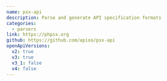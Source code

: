 ```yaml
---
name: psx-api
description: Parse and generate API specification formats
categories:
  - parsers
link: https://phpsx.org
github: https://github.com/apioo/psx-api
openApiVersions:
  v2: true
  v3: true
  v3_1: false
  v4: false
---
```

